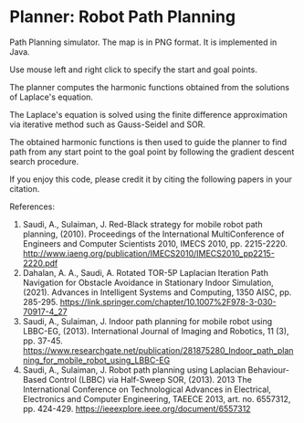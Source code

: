 # Planner: Robot Path Planning

Path Planning simulator. The map is in PNG format. It is implemented in Java. 

Use mouse left and right click to specify the start and goal points.

The planner computes the harmonic functions obtained from the solutions of Laplace's equation.

The Laplace's equation is solved using the finite difference approximation via iterative method such as Gauss-Seidel and SOR.

The obtained harmonic functions is then used to guide the planner to find path from any start point to the goal point by following the gradient descent search procedure.

If you enjoy this code, please credit it by citing the following papers in your citation.

References:

1. Saudi, A., Sulaiman, J. Red-Black strategy for mobile robot path planning, (2010). Proceedings of the International MultiConference of Engineers and Computer Scientists 2010, IMECS 2010, pp. 2215-2220. http://www.iaeng.org/publication/IMECS2010/IMECS2010_pp2215-2220.pdf
2. Dahalan, A. A., Saudi, A. Rotated TOR-5P Laplacian Iteration Path Navigation for Obstacle Avoidance in Stationary Indoor Simulation, (2021). Advances in Intelligent Systems and Computing, 1350 AISC, pp. 285-295. https://link.springer.com/chapter/10.1007%2F978-3-030-70917-4_27
3. Saudi, A., Sulaiman, J. Indoor path planning for mobile robot using LBBC-EG, (2013). International Journal of Imaging and Robotics, 11 (3), pp. 37-45. https://www.researchgate.net/publication/281875280_Indoor_path_planning_for_mobile_robot_using_LBBC-EG
4. Saudi, A., Sulaiman, J. Robot path planning using Laplacian Behaviour-Based Control (LBBC) via Half-Sweep SOR, (2013). 2013 The International Conference on Technological Advances in Electrical, Electronics and Computer Engineering, TAEECE 2013, art. no. 6557312, pp. 424-429. https://ieeexplore.ieee.org/document/6557312
